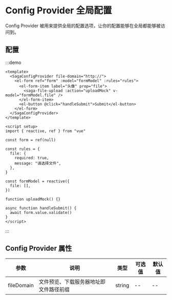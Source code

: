 # Config Provider 全局配置

Config Provider 被用来提供全局的配置选项，让你的配置能够在全局都能够被访问到。

## 配置

:::demo

```vue
<template>
  <SagaConfigProvider file-domain="http://">
    <el-form ref="form" :model="formModel" :rules="rules">
      <el-form-item label="头像" prop="file">
        <saga-file-upload :action="uploadMock" v-model="formModel.file" />
      </el-form-item>
      <el-button @click="handleSubmit">Submit</el-button>
    </el-form>
  </SagaConfigProvider>
</template>

<script setup>
import { reactive, ref } from "vue"

const form = ref(null)

const rules = {
  file: {
    required: true,
    message: "请选择文件",
  },
}

const formModel = reactive({
  file: [],
})

function uploadMock() {}

async function handleSubmit() {
  await form.value.validate()
}
</script>
```

:::

## Config Provider 属性

| 参数       | 说明                                   | 类型   | 可选值 | 默认值 |
| ---------- | -------------------------------------- | ------ | ------ | ------ |
| fileDomain | 文件预览、下载服务器地址即文件路径前缀 | string | --     | --     |
